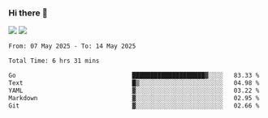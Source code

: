 ### Hi there 👋️

![](https://komarev.com/ghpvc/?username=Loner1024)
![](https://hit.yhype.me/github/profile?account_id=20189164)

<!--START_SECTION:waka-->

```txt
From: 07 May 2025 - To: 14 May 2025

Total Time: 6 hrs 31 mins

Go                                ████████████████████▓░░░░   83.33 %
Text                              █▒░░░░░░░░░░░░░░░░░░░░░░░   04.98 %
YAML                              ▓░░░░░░░░░░░░░░░░░░░░░░░░   03.22 %
Markdown                          ▓░░░░░░░░░░░░░░░░░░░░░░░░   02.95 %
Git                               ▓░░░░░░░░░░░░░░░░░░░░░░░░   02.66 %
```

<!--END_SECTION:waka-->



